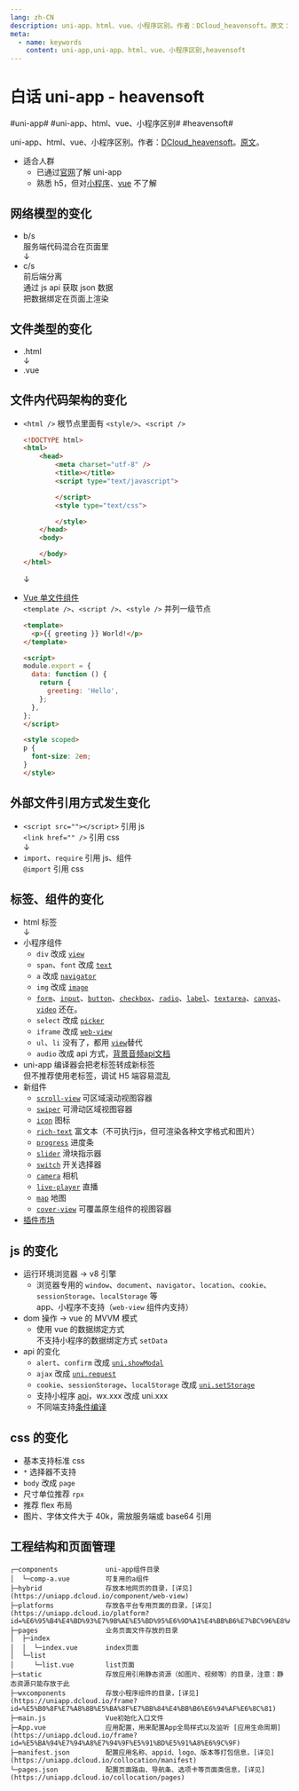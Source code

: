 ```yaml
---
lang: zh-CN
description: uni-app、html、vue、小程序区别。作者：DCloud_heavensoft。原文：https://ask.dcloud.net.cn/article/id-35657
meta:
  - name: keywords
    content: uni-app,uni-app、html、vue、小程序区别,heavensoft
---
```


# 白话 uni-app - heavensoft

\#uni-app#
\#uni-app、html、vue、小程序区别#
\#heavensoft#

uni-app、html、vue、小程序区别。作者：[DCloud_heavensoft](https://ask.dcloud.net.cn/people/DCloud_heavensoft)。[原文](https://ask.dcloud.net.cn/article/id-35657)。

* 适合人群
  * 已通过[官网](https://uniapp.dcloud.io/)了解 uni-app
  * 熟悉 h5，但对[小程序](https://developers.weixin.qq.com/miniprogram/dev/framework/)、[vue](https://cn.vuejs.org/) 不了解

## 网络模型的变化

* b/s  
  服务端代码混合在页面里  
  ↓
* c/s  
  前后端分离  
  通过 js api 获取 json 数据  
  把数据绑定在页面上渲染

## 文件类型的变化

* .html  
  ↓
* .vue

## 文件内代码架构的变化

* `<html />` 根节点里面有 `<style/>`、`<script />`

  ```html
  <!DOCTYPE html>  
  <html>  
      <head>  
          <meta charset="utf-8" />  
          <title></title>  
          <script type="text/javascript">  

          </script>  
          <style type="text/css">  

          </style>  
      </head>  
      <body>  

      </body>  
  </html>
  ```

  ↓

* [Vue 单文件组件](https://cn.vuejs.org/v2/guide/single-file-components.html)  
  `<template />`、`<script />`、`<style />` 并列一级节点

  ```html
  <template>
    <p>{{ greeting }} World!</p>
  </template>

  <script>
  module.export = {
    data: function () {
      return {
        greeting: 'Hello',
      };
    },
  };
  </script>

  <style scoped>
  p {
    font-size: 2em;
  }
  </style>
  ```

## 外部文件引用方式发生变化

* `<script src=""></script>` 引用 js  
  `<link href="" />` 引用 css  
  ↓
* `import`、`require` 引用 js、组件  
  `@import` 引用 css

## 标签、组件的变化

* html 标签  
  ↓
* 小程序组件
  * `div` 改成 [`view`](https://uniapp.dcloud.io/component/view)
  * `span`、`font` 改成 [`text`](https://uniapp.dcloud.io/component/text)
  * `a` 改成 [`navigator`](https://uniapp.dcloud.io/component/navigator)
  * `img` 改成 [`image`](https://uniapp.dcloud.io/component/image)
  * [`form`](https://uniapp.dcloud.io/component/form)、[`input`](https://uniapp.dcloud.io/component/input)、[`button`](https://uniapp.dcloud.io/component/button)、[`checkbox`](https://uniapp.dcloud.io/component/checkbox)、[`radio`](https://uniapp.dcloud.io/component/radio)、[`label`](https://uniapp.dcloud.io/component/label)、[`textarea`](https://uniapp.dcloud.io/component/textarea)、[`canvas`](https://uniapp.dcloud.io/component/canvas)、[`video`](https://uniapp.dcloud.io/component/video) 还在。
  * `select` 改成 [`picker`](https://uniapp.dcloud.io/component/picker)
  * `iframe` 改成 [`web-view`](https://uniapp.dcloud.io/component/web-view)
  * `ul`、`li` 没有了，都用 [`view`](https://uniapp.dcloud.io/component/view)替代
  * `audio` 改成 api 方式，[背景音频api文档](https://uniapp.dcloud.io/api/media/background-audio-manager)
* uni-app 编译器会把老标签转成新标签  
  但不推荐使用老标签，调试 H5 端容易混乱
* 新组件
  * [`scroll-view`](https://uniapp.dcloud.io/component/scroll-view) 可区域滚动视图容器
  * [`swiper`](https://uniapp.dcloud.io/component/swiper) 可滑动区域视图容器
  * [`icon`](https://uniapp.dcloud.io/component/icon) 图标
  * [`rich-text`](https://uniapp.dcloud.io/component/rich-text) 富文本（不可执行js，但可渲染各种文字格式和图片）
  * [`progress`](https://uniapp.dcloud.io/component/progress) 进度条
  * [`slider`](https://uniapp.dcloud.io/component/slider) 滑块指示器
  * [`switch`](https://uniapp.dcloud.io/component/switch) 开关选择器
  * [`camera`](https://uniapp.dcloud.io/component/camera) 相机
  * [`live-player`](https://uniapp.dcloud.io/component/live-player) 直播
  * [`map`](https://uniapp.dcloud.io/component/map) 地图
  * [`cover-view`](https://uniapp.dcloud.io/component/cover-view?id=cover-view) 可覆盖原生组件的视图容器
* [插件市场](https://ext.dcloud.net.cn/)

## js 的变化

* 运行环境浏览器 -> v8 引擎
  * 浏览器专用的 `window`、`document`、`navigator`、`location`、`cookie`、`sessionStorage`、`localStorage` 等  
    app、小程序不支持（`web-view` 组件内支持）
* dom 操作 -> vue 的 MVVM 模式
  * 使用 vue 的数据绑定方式  
    不支持小程序的数据绑定方式 `setData`
* api 的变化
  * `alert`、`confirm` 改成 [`uni.showModal`](https://uniapp.dcloud.io/api/ui/prompt?id=showmodal)
  * `ajax` 改成 [`uni.request`](https://uniapp.dcloud.io/api/request/request)
  * `cookie`、`sessionStorage`、`localStorage` 改成 [`uni.setStorage`](https://uniapp.dcloud.io/api/storage/storage?id=setstorage)
  * 支持小程序 [api](https://uniapp.dcloud.io/api/README)，wx.xxx 改成 uni.xxx
  * 不同端支持[条件编译](https://uniapp.dcloud.io/platform)

## css 的变化

* 基本支持标准 css
* `*` 选择器不支持
* `body` 改成 `page`
* 尺寸单位推荐 `rpx`
* 推荐 flex 布局
* 图片、字体文件大于 40k，需放服务端或 base64 引用

## 工程结构和页面管理

```
┌─components            uni-app组件目录
│  └─comp-a.vue         可复用的a组件
├─hybrid                存放本地网页的目录，[详见](https://uniapp.dcloud.io/component/web-view)
├─platforms             存放各平台专用页面的目录，[详见](https://uniapp.dcloud.io/platform?id=%E6%95%B4%E4%BD%93%E7%9B%AE%E5%BD%95%E6%9D%A1%E4%BB%B6%E7%BC%96%E8%AF%91)
├─pages                 业务页面文件存放的目录
│  ├─index
│  │  └─index.vue       index页面
│  └─list
│     └─list.vue        list页面
├─static                存放应用引用静态资源（如图片、视频等）的目录，注意：静态资源只能存放于此
├─wxcomponents          存放小程序组件的目录，[详见](https://uniapp.dcloud.io/frame?id=%E5%B0%8F%E7%A8%8B%E5%BA%8F%E7%BB%84%E4%BB%B6%E6%94%AF%E6%8C%81)
├─main.js               Vue初始化入口文件
├─App.vue               应用配置，用来配置App全局样式以及监听 [应用生命周期](https://uniapp.dcloud.io/frame?id=%E5%BA%94%E7%94%A8%E7%94%9F%E5%91%BD%E5%91%A8%E6%9C%9F)
├─manifest.json         配置应用名称、appid、logo、版本等打包信息，[详见](https://uniapp.dcloud.io/collocation/manifest)
└─pages.json            配置页面路由、导航条、选项卡等页面类信息，[详见](https://uniapp.dcloud.io/collocation/pages)
```